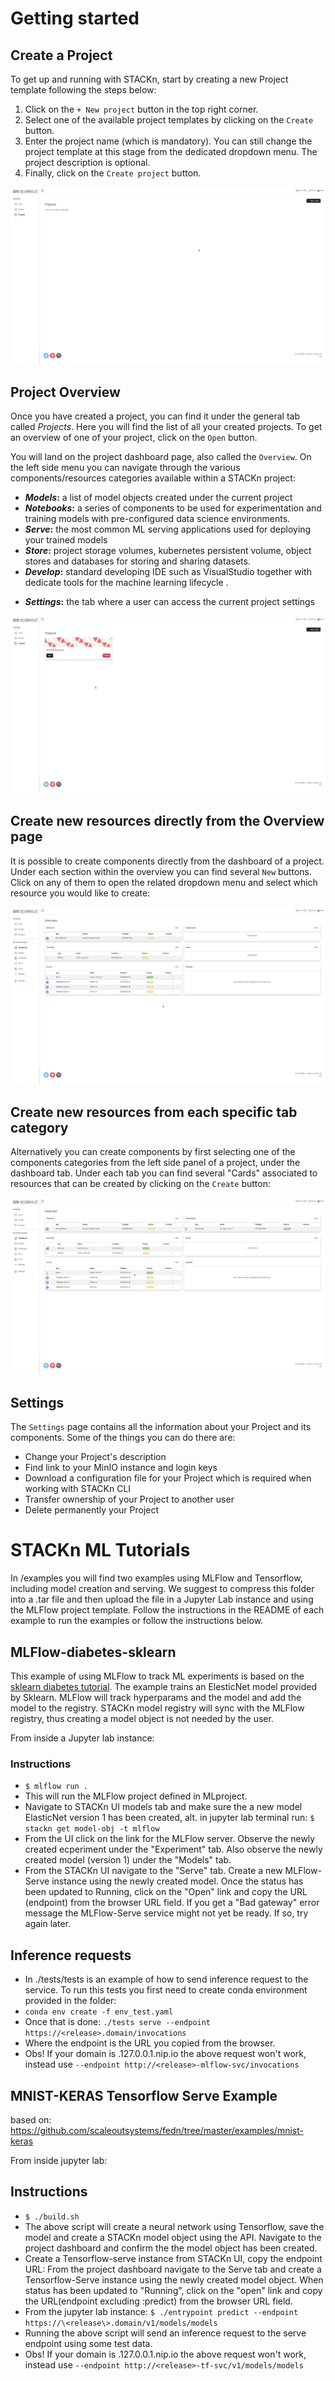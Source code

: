 # Getting started

## Create a Project
To get up and running with STACKn, start by creating a new Project template following the steps below:

1. Click on the `+ New project` button in the top right corner.
2. Select one of the available project templates by clicking on the `Create` button.
3. Enter the project name (which is mandatory). You can still change the project template at this stage from the dedicated dropdown menu. The project description is optional.
4. Finally, click on the `Create project` button.

![screen-gif](images/create-project.gif)

## Project Overview
Once you have created a project, you can find it under the general tab called _Projects_. Here you will find the list of all your created projects. To get an overview of one of your project, click on the `Open` button.

You will land on the project dashboard page, also called the `Overview`. On the left side menu you can navigate through the various components/resources categories available within a STACKn project:
- **_Models_:** a list of model objects created under the current project
- **_Notebooks_:** a series of components to be used for experimentation and training models with pre-configured data science environments.
- **_Serve_:** the most common ML serving applications used for deploying your trained models
- **_Store_:** project storage volumes, kubernetes persistent volume, object stores and databases for storing and sharing datasets.
- **_Develop_:** standard developing IDE such as VisualStudio together with dedicate tools for the machine learning lifecycle .
<!-- - [**_FEDn_:**](https://scaleoutsystems.github.io/fedn/) an open-source, modular and model agnostic framework for Federated Machine Learning. Scale seamlessly from pseudo-distributed development to real-world production networks in distributed, heterogeneous environments. -->
- **_Settings_:** the tab where a user can access the current project settings

![screen-gif](images/project-overview.gif)

## Create new resources directly from the Overview page
It is possible to create components directly from the dashboard of a project. Under each section within the overview you can find several `New` buttons.
Click on any of them to open the related dropdown menu and select which resource you would like to create:

![screen-gif](images/apps-from-overview.gif)

## Create new resources from each specific tab category
Alternatively you can create components by first selecting one of the components categories from the left side panel of a project, under the dashboard tab. Under each tab you can find several "Cards" associated to resources that can be created by clicking on the `Create` button:

![screen-gif](images/apps-from-side-panel.gif)

## Settings
The `Settings` page contains all the information about your Project and its components. Some
of the things you can do there are:

- Change your Project's description
- Find link to your MinIO instance and login keys
- Download a configuration file for your Project which is required when working with 
STACKn CLI
- Transfer ownership of your Project to another user
- Delete permanently your Project

# STACKn ML Tutorials

In /examples you will find two examples using MLFlow and Tensorflow, including model creation and serving. We suggest to compress this folder into a .tar file and then upload the file in a Jupyter Lab instance and using the MLFlow project template. Follow the instructions in the README of each example to run the examples or follow the instructions below.

## MLFlow-diabetes-sklearn
This example of using MLFlow to track ML experiments is based on the [sklearn diabetes tutorial](https://github.com/mlflow/mlflow/tree/master/examples/sklearn_elasticnet_diabetes/linux). The example trains an ElesticNet model provided by Sklearn. MLFlow will track hyperparams and the model and add the model to the registry. STACKn model registry will sync with the MLFlow registry, thus creating a model object is not needed by the user. 

From inside a Jupyter lab instance:
### Instructions
- `$ mlflow run .`
- This will run the MLFlow project defined in MLproject.
- Navigate to STACKn UI models tab and make sure the a new model ElasticNet version 1 has been created, alt. in jupyter lab terminal run: `$ stackn get model-obj -t mlflow`
- From the UI click on the link for the MLFlow server. Observe the newly created ecperiment under the "Experiment" tab. Also observe the newly created model (version 1) under the "Models" tab.
- From the STACKn UI navigate to the "Serve" tab. Create a new MLFlow-Serve instance using the newly created model. Once the status has been updated to Running, click on the "Open" link and copy the URL (endpoint) from the browser URL field. If you get a "Bad gateway" error message the MLFlow-Serve service might not yet be ready. If so, try again later.

## Inference requests
- In ./tests/tests is an example of how to send inference request to the service. To run this tests you first need to create conda environment provided in the folder:
- `conda env create -f env_test.yaml`
- Once that is done: `./tests serve --endpoint https://<release>.domain/invocations`
- Where the endpoint is the URL you copied from the browser.
- Obs! If your domain is .127.0.0.1.nip.io the above request won't work, instead use `--endpoint http://<release>-mlflow-svc/invocations`

## MNIST-KERAS Tensorflow Serve Example

based on: https://github.com/scaleoutsystems/fedn/tree/master/examples/mnist-keras

From inside jupyter lab:

## Instructions
- `$ ./build.sh`
- The above script will create a neural network using Tensorflow, save the model and create a STACKn model object using the API. Navigate to the project dashboard and confirm the the model object has been created.
- Create a Tensorflow-serve instance from STACKn UI, copy the endpoint URL: From the project dashboard navigate to the Serve tab and create a Tensorflow-Serve instance using the newly created model object. When status has been updated to "Running", click on the "open" link and copy the URL(endpoint excluding :predict) from the browser URL field.
- From the jupyter lab instance: `$ ./entrypoint predict --endpoint https://\<release\>.domain/v1/models/models`
- Running the above script will send an inference request to the serve endpoint using some test data.
- Obs! If your domain is .127.0.0.1.nip.io the above request won't work, instead use `--endpoint http://<release>-tf-svc/v1/models/models`
